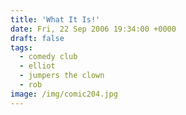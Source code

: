 ```yaml
---
title: 'What It Is!'
date: Fri, 22 Sep 2006 19:34:00 +0000
draft: false
tags:
  - comedy club
  - elliot
  - jumpers the clown
  - rob
image: /img/comic204.jpg
---
```


